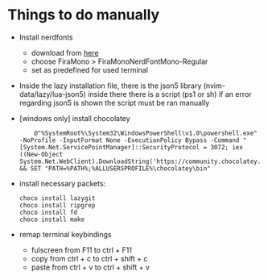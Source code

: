 # Things to do manually 
 - Install nerdfonts
    - download from [here](https://www.nerdfonts.com/font-downloads)
    - choose FiraMono > FiraMonoNerdFontMono-Regular
    - set as predefined for used terminal
 - Inside the lazy installation file, there is the json5 library (nvim-data/lazy/lua-json5) inside there there is a script (ps1 or sh) if an error regarding json5 is shown the script must be ran manually
 - [windows only] install chocolatey 
    ```
        @"%SystemRoot%\System32\WindowsPowerShell\v1.0\powershell.exe" -NoProfile -InputFormat None -ExecutionPolicy Bypass -Command "[System.Net.ServicePointManager]::SecurityProtocol = 3072; iex ((New-Object System.Net.WebClient).DownloadString('https://community.chocolatey.org/install.ps1'))" && SET "PATH=%PATH%;%ALLUSERSPROFILE%\chocolatey\bin"
    ```
 - install necessary packets:

    ```
    choco install lazygit
    choco install ripgrep
    choco install fd
    choco install make 
    ```

 - remap terminal keybindings
    - fulscreen from F11 to ctrl + F11
    - copy from ctrl + c to ctrl + shift + c
    - paste from ctrl + v to ctrl + shift + v
